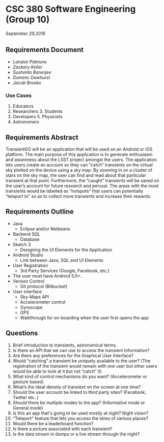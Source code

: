 # CSC 380 Software Engineering (Group 10)
###### September 29,2016
## Requirements Document

* *Landon Patmore*
* *Zackary Keller*
* *Sushmita Banerjee*
* *Dominic Dewhurst*
* *Jacob Brooks*

### Use Cases
1. Educators
2. Researchers 3. Students
4. Developers 5. Physicists
6. Astronomers

## Requirements Abstract
TransientGO will be an application that will be used on an Android or iOS platform. The main purpose of this application is to generate enthusiasm and awareness about the LSST project amongst the users. The application lets users create an account so they can “catch” transients on the virtual sky plotted on the device using a sky map. By zooming in on a cluster of stars on the sky map, the user can find and read about that particular transient at that point. Furthermore, the “caught” transients will be saved on the user’s account for future research and perusal. The areas with the most transients would be labelled as “hotspots” that users can potentially “teleport to” so as to collect more transients and increase their rewards.

## Requirements Outline
* Java
    * Eclipse and/or Netbeans
* Backend SQL
     * Database
* Sketch 3
     * Designing the UI Elements for the Application
* Android Studio
     * Link between Java, SQL and UI Elements
* User Registration
     * 3rd Party Services (Google, Facebook, etc.)
* The user must have Android 5.0+.
* Version Control
     * Git protocol (Bitbucket)
* User interface
     * Sky-Maps API
     * Accelerometer control
     * Gyroscope
     * GPS
     * Walkthrough for on-boarding when the user first opens the app

## Questions
1. Brief introduction to transients, astronomical terms.
2. Is there an API that we can use to access the transient information?
3. Are there any preferences for the Graphical User Interface?
4. Would “catching” a transient be uniquely available to the user? (The registration of the transient
would remain with one user but other users would be able to look at it but not “catch” it)
5. What kind of control mechanisms do you want? (Accelerometer or gesture based)
6. What’s the ideal density of transient on the screen at one time?
7. Should the user account be linked to third party sites? (Facebook, Twitter etc..)
8. Should there be multiple modes to the app? (Informative mode or General mode)
9. Is this an app that's going to be used mostly at night? Night vision?
10. “Teleport” feature that lets you access the skies of various places?
11. Would there be a leaderboard function?
12. Is there a picture associated with each transient?
13. Is the data stream in dumps or a live stream through the night?
